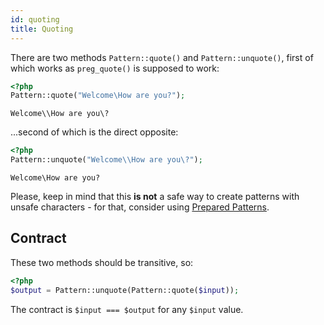 ```yaml
---
id: quoting
title: Quoting
---
```


There are two methods `Pattern::quote()` and `Pattern::unquote()`, first of which works as `preg_quote()` is supposed to
work:

```php
<?php
Pattern::quote("Welcome\How are you?");
```
```text
Welcome\\How are you\?
```
...second of which is the direct opposite:
```php
<?php
Pattern::unquote("Welcome\\How are you\?");
```
```text
Welcome\How are you?
```

Please, keep in mind that this **is not** a safe way to create patterns with unsafe characters - for that, consider
using [Prepared Patterns](/docs/prepared-patterns).

## Contract

These two methods should be transitive, so:

```php
<?php
$output = Pattern::unquote(Pattern::quote($input));
```

The contract is `$input === $output` for any `$input` value.
